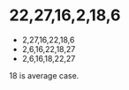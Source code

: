 # 22,27,16,2,18,6



* 2,27,16,22,18,6
* 2,6,16,22,18,27
* 2,6,16,18,22,27

18 is average case.





